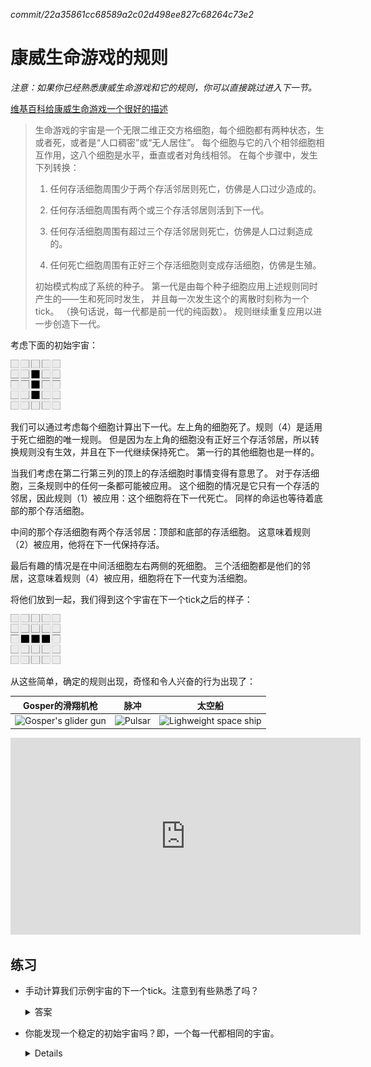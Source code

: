 *commit/22a35861cc68589a2c02d498ee827c68264c73e2*

# 康威生命游戏的规则

*注意：如果你已经熟悉康威生命游戏和它的规则，你可以直接跳过进入下一节。*

[维基百科给康威生命游戏一个很好的描述][wikipedia]

> 生命游戏的宇宙是一个无限二维正交方格细胞，每个细胞都有两种状态，生或者死，或者是“人口稠密”或“无人居住”。
> 每个细胞与它的八个相邻细胞相互作用，这八个细胞是水平，垂直或者对角线相邻。
> 在每个步骤中，发生下列转换：
>
> 1. 任何存活细胞周围少于两个存活邻居则死亡，仿佛是人口过少造成的。
>
> 2. 任何存活细胞周围有两个或三个存活邻居则活到下一代。
>
> 3. 任何存活细胞周围有超过三个存活邻居则死亡，仿佛是人口过剩造成的。
>
> 4. 任何死亡细胞周围有正好三个存活细胞则变成存活细胞，仿佛是生殖。
>
> 初始模式构成了系统的种子。
> 第一代是由每个种子细胞应用上述规则同时产生的——生和死同时发生，
> 并且每一次发生这个的离散时刻称为一个tick。
> （换句话说，每一代都是前一代的纯函数）。
> 规则继续重复应用以进一步创造下一代。

[wikipedia]: https://en.wikipedia.org/wiki/Conway%27s_Game_of_Life

考虑下面的初始宇宙：

<img src='../images/game-of-life/initial-universe.png' alt='Initial Universe' width=80 />

我们可以通过考虑每个细胞计算出下一代。左上角的细胞死了。规则（4）是适用于死亡细胞的唯一规则。
但是因为左上角的细胞没有正好三个存活邻居，所以转换规则没有生效，并且在下一代继续保持死亡。
第一行的其他细胞也是一样的。

当我们考虑在第二行第三列的顶上的存活细胞时事情变得有意思了。
对于存活细胞，三条规则中的任何一条都可能被应用。
这个细胞的情况是它只有一个存活的邻居，因此规则（1）被应用：这个细胞将在下一代死亡。
同样的命运也等待着底部的那个存活细胞。

中间的那个存活细胞有两个存活邻居：顶部和底部的存活细胞。
这意味着规则（2）被应用，他将在下一代保持存活。

最后有趣的情况是在中间活细胞左右两侧的死细胞。
三个活细胞都是他们的邻居，这意味着规则（4）被应用，细胞将在下一代变为活细胞。

将他们放到一起，我们得到这个宇宙在下一个tick之后的样子：

<img src='../images/game-of-life/next-universe.png' alt='Next Universe' width=80 />

从这些简单，确定的规则出现，奇怪和令人兴奋的行为出现了：

| Gosper的滑翔机枪 | 脉冲 | 太空船 |
|---|---|---|
| ![Gosper's glider gun](https://upload.wikimedia.org/wikipedia/commons/e/e5/Gospers_glider_gun.gif) | ![Pulsar](https://upload.wikimedia.org/wikipedia/commons/0/07/Game_of_life_pulsar.gif) | ![Lighweight space ship](https://upload.wikimedia.org/wikipedia/commons/3/37/Game_of_life_animated_LWSS.gif) |

<center>
<iframe width="560" height="315" src="https://www.youtube.com/embed/C2vgICfQawE?rel=0&amp;start=65" frameborder="0" allow="autoplay; encrypted-media" allowfullscreen></iframe>
</center>

## 练习

* 手动计算我们示例宇宙的下一个tick。注意到有些熟悉了吗？

  <details>
    <summary>答案</summary>

    它应该是我们示例宇宙的初始状态：

    <img src='../images/game-of-life/initial-universe.png' alt='Initial Universe' width=80 />

    这个模式是*周期性的*：他在每两个tick之后回到初始状态。

  </details>

* 你能发现一个稳定的初始宇宙吗？即，一个每一代都相同的宇宙。

  <details>
    <summar>答案</summary>

    有无穷数量的稳定宇宙！最平凡的穩定宇宙是一个空宇宙。
    一个二乘二的活细胞方格也是一个稳定宇宙。

  </details>
